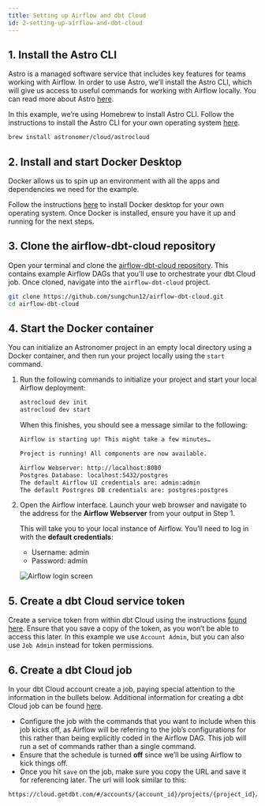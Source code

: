 ```yaml
---
title: Setting up Airflow and dbt Cloud
id: 2-setting-up-airflow-and-dbt-cloud
---
```


## 1. Install the Astro CLI

Astro is a managed software service that includes key features for teams working with Airflow. In order to use Astro, we’ll install the Astro CLI, which will give us access to useful commands for working with Airflow locally. You can read more about Astro [here](https://docs.astronomer.io/astro/).

In this example, we’re using Homebrew to install Astro CLI. Follow the instructions to install the Astro CLI for your own operating system [here](https://docs.astronomer.io/astro/install-cli).

```bash
brew install astronomer/cloud/astrocloud
```

<WistiaVideo id="uosszw1qul" />

## 2. Install and start Docker Desktop

Docker allows us to spin up an environment with all the apps and dependencies we need for the example.

Follow the instructions [here](https://docs.docker.com/desktop/) to install Docker desktop for your own operating system. Once Docker is installed, ensure you have it up and running for the next steps.

<WistiaVideo id="qr84pa8k9f" />

## 3. Clone the airflow-dbt-cloud repository

Open your terminal and clone the [airflow-dbt-cloud repository](https://github.com/sungchun12/airflow-dbt-cloud.git). This contains example Airflow DAGs that you’ll use to orchestrate your dbt Cloud job. Once cloned, navigate into the `airflow-dbt-cloud` project.

```bash
git clone https://github.com/sungchun12/airflow-dbt-cloud.git
cd airflow-dbt-cloud
```

<WistiaVideo id="oo1yel115i" />

## 4. Start the Docker container

You can initialize an Astronomer project in an empty local directory using a Docker container, and then run your project locally using the `start` command.

1. Run the following commands to initialize your project and start your local Airflow deployment:

    ```bash
    astrocloud dev init
    astrocloud dev start
    ```

    When this finishes, you should see a message similar to the following:

    ```bash
    Airflow is starting up! This might take a few minutes…

    Project is running! All components are now available.

    Airflow Webserver: http://localhost:8080
    Postgres Database: localhost:5432/postgres
    The default Airflow UI credentials are: admin:admin
    The default Postrgres DB credentials are: postgres:postgres
    ```

2. Open the Airflow interface. Launch your web browser and navigate to the address for the **Airflow Webserver** from your output in Step 1.

    This will take you to your local instance of Airflow. You’ll need to log in with the **default credentials**:

    - Username: admin
    - Password: admin

    ![Airflow login screen](/img/guides/orchestration/airflow-and-dbt-cloud/airflow-login.png)

<WistiaVideo id="2rzsjo0uml" />

## 5. Create a dbt Cloud service token

Create a service token from within dbt Cloud using the instructions [found here](https://docs.getdbt.com/docs/dbt-cloud-apis/service-tokens). Ensure that you save a copy of the token, as you won’t be able to access this later. In this example we use `Account Admin`, but you can also use `Job Admin` instead for token permissions.

<WistiaVideo id="amubh6qmwq" />

## 6. Create a dbt Cloud job

In your dbt Cloud account create a job, paying special attention to the information in the bullets below. Additional information for creating a dbt Cloud job can be found [here](https://docs.getdbt.com/docs/get-started/getting-started/building-your-first-project/schedule-a-job).

- Configure the job with the commands that you want to include when this job kicks off, as Airflow will be referring to the job’s configurations for this rather than being explicitly coded in the Airflow DAG. This job will run a set of commands rather than a single command.
- Ensure that the schedule is turned **off** since we’ll be using Airflow to kick things off.
- Once you hit `save` on the job, make sure you copy the URL and save it for referencing later. The url will look similar to this:

```html
https://cloud.getdbt.com/#/accounts/{account_id}/projects/{project_id}/jobs/{job_id}/
```

<WistiaVideo id="qiife5rzlp" />
